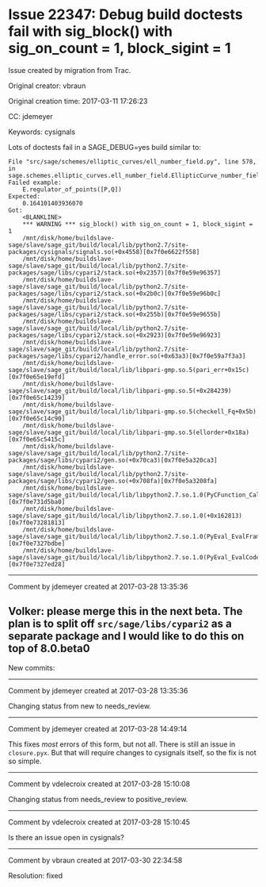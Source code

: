 # Issue 22347: Debug build doctests fail with sig_block() with sig_on_count = 1, block_sigint = 1

Issue created by migration from Trac.

Original creator: vbraun

Original creation time: 2017-03-11 17:26:23

CC:  jdemeyer

Keywords: cysignals

Lots of doctests fail in a SAGE_DEBUG=yes build similar to:

```
File "src/sage/schemes/elliptic_curves/ell_number_field.py", line 578, in sage.schemes.elliptic_curves.ell_number_field.EllipticCurve_number_field.height_pairing_matrix
Failed example:
    E.regulator_of_points([P,Q])
Expected:
    0.164101403936070
Got:
    <BLANKLINE>
    *** WARNING *** sig_block() with sig_on_count = 1, block_sigint = 1
    /mnt/disk/home/buildslave-sage/slave/sage_git/build/local/lib/python2.7/site-packages/cysignals/signals.so(+0x4558)[0x7f0e6622f558]
    /mnt/disk/home/buildslave-sage/slave/sage_git/build/local/lib/python2.7/site-packages/sage/libs/cypari2/stack.so(+0x2357)[0x7f0e59e96357]
    /mnt/disk/home/buildslave-sage/slave/sage_git/build/local/lib/python2.7/site-packages/sage/libs/cypari2/stack.so(+0x2b0c)[0x7f0e59e96b0c]
    /mnt/disk/home/buildslave-sage/slave/sage_git/build/local/lib/python2.7/site-packages/sage/libs/cypari2/stack.so(+0x255b)[0x7f0e59e9655b]
    /mnt/disk/home/buildslave-sage/slave/sage_git/build/local/lib/python2.7/site-packages/sage/libs/cypari2/stack.so(+0x2923)[0x7f0e59e96923]
    /mnt/disk/home/buildslave-sage/slave/sage_git/build/local/lib/python2.7/site-packages/sage/libs/cypari2/handle_error.so(+0x63a3)[0x7f0e59a7f3a3]
    /mnt/disk/home/buildslave-sage/slave/sage_git/build/local/lib/libpari-gmp.so.5(pari_err+0x15c)[0x7f0e65e19efd]
    /mnt/disk/home/buildslave-sage/slave/sage_git/build/local/lib/libpari-gmp.so.5(+0x284239)[0x7f0e65c14239]
    /mnt/disk/home/buildslave-sage/slave/sage_git/build/local/lib/libpari-gmp.so.5(checkell_Fq+0x5b)[0x7f0e65c14c90]
    /mnt/disk/home/buildslave-sage/slave/sage_git/build/local/lib/libpari-gmp.so.5(ellorder+0x18a)[0x7f0e65c5415c]
    /mnt/disk/home/buildslave-sage/slave/sage_git/build/local/lib/python2.7/site-packages/sage/libs/cypari2/gen.so(+0x70ca3)[0x7f0e5a320ca3]
    /mnt/disk/home/buildslave-sage/slave/sage_git/build/local/lib/python2.7/site-packages/sage/libs/cypari2/gen.so(+0x708fa)[0x7f0e5a3208fa]
    /mnt/disk/home/buildslave-sage/slave/sage_git/build/local/lib/libpython2.7.so.1.0(PyCFunction_Call+0xbc)[0x7f0e731d5ba0]
    /mnt/disk/home/buildslave-sage/slave/sage_git/build/local/lib/libpython2.7.so.1.0(+0x162813)[0x7f0e73281813]
    /mnt/disk/home/buildslave-sage/slave/sage_git/build/local/lib/libpython2.7.so.1.0(PyEval_EvalFrameEx+0xb8ce)[0x7f0e7327bdbe]
    /mnt/disk/home/buildslave-sage/slave/sage_git/build/local/lib/libpython2.7.so.1.0(PyEval_EvalCodeEx+0x113f)[0x7f0e7327ed28]
```



---

Comment by jdemeyer created at 2017-03-28 13:35:36

Volker: please merge this in the next beta. The plan is to split off `src/sage/libs/cypari2` as a separate package and I would like to do this on top of 8.0.beta0
----
New commits:


---

Comment by jdemeyer created at 2017-03-28 13:35:36

Changing status from new to needs_review.


---

Comment by jdemeyer created at 2017-03-28 14:49:14

This fixes _most_ errors of this form, but not all. There is still an issue in `closure.pyx`. But that will require changes to cysignals itself, so the fix is not so simple.


---

Comment by vdelecroix created at 2017-03-28 15:10:08

Changing status from needs_review to positive_review.


---

Comment by vdelecroix created at 2017-03-28 15:10:45

Is there an issue open in cysignals?


---

Comment by vbraun created at 2017-03-30 22:34:58

Resolution: fixed
